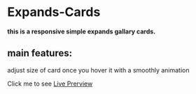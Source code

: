 # Expands-Cards
**this is a responsive simple expands gallary cards.**

## main features:
adjust size of card once you hover it with a smoothly animation

Click me to see [Live Prerview](https://www.example.com)

